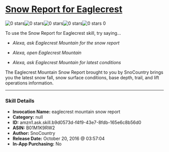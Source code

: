 # [Snow Report for Eaglecrest](http://alexa.amazon.com/#skills/amzn1.ask.skill.b9d0573d-f4f9-43e7-8fdb-165e6c8b56d0)
![0 stars](../../images/ic_star_border_black_18dp_1x.png)![0 stars](../../images/ic_star_border_black_18dp_1x.png)![0 stars](../../images/ic_star_border_black_18dp_1x.png)![0 stars](../../images/ic_star_border_black_18dp_1x.png)![0 stars](../../images/ic_star_border_black_18dp_1x.png) 0

To use the Snow Report for Eaglecrest skill, try saying...

* *Alexa, ask Eaglecrest Mountain for the snow report*

* *Alexa, open Eaglecrest Mountain*

* *Alexa, ask Eaglecrest Mountain for latest conditions*

The Eaglecrest Mountain Snow Report brought to you by SnoCountry brings you the latest snow fall, snow surface conditions,  base depth, trail, and lift operations information.

***

### Skill Details

* **Invocation Name:** eaglecrest mountain snow report
* **Category:** null
* **ID:** amzn1.ask.skill.b9d0573d-f4f9-43e7-8fdb-165e6c8b56d0
* **ASIN:** B01M1K9RW2
* **Author:** SnoCountry
* **Release Date:** October 20, 2016 @ 03:57:04
* **In-App Purchasing:** No
